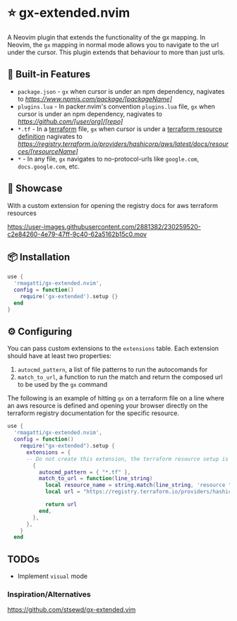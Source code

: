 # ⭐ gx-extended.nvim

A Neovim plugin that extends the functionality of the gx mapping.
In Neovim, the `gx` mapping in normal mode allows you to navigate to the url under the cursor. This plugin extends that behaviour to more than just urls.

## 🎉 Built-in Features
- `package.json` - `gx` when cursor is under an npm dependency, nagivates to _https://www.npmjs.com/package/[packageName]_
- `plugins.lua` - In packer.nvim's convention `plugins.lua` file, `gx` when cursor is under an npm dependency, nagivates to _https://github.com/[user/org]/[repo]_
- `*.tf` - In a [terraform](https://www.terraform.io/) file, `gx` when cursor is under a [terraform resource definition](https://developer.hashicorp.com/terraform/language/resources) nagivates to _https://registry.terraform.io/providers/hashicorp/aws/latest/docs/resources/[resourceName]_
- `*` - In any file, `gx` navigates to no-protocol-urls like `google.com`, `docs.google.com`, etc.

## 🚀 Showcase
With a custom extension for opening the registry docs for aws terraform resources

https://user-images.githubusercontent.com/2881382/230259520-c2e84260-4e79-47ff-9c40-62a5162b15c0.mov

## 📦 Installation

```lua
use {
  'rmagatti/gx-extended.nvim',
  config = function()
    require('gx-extended').setup {}
  end
}
```

## ⚙️  Configuring
You can pass custom extensions to the `extensions` table. Each extension should have at least two properties:
1. `autocmd_pattern`, a list of file patterns to run the autocomands for
2. `match_to_url`, a function to run the match and return the composed url to be used by the `gx` command

The following is an example of hitting `gx` on a terraform file on a line where an aws resource is defined and opening your browser directly on the terraform registry documentation for the specific resource.
```lua
use {
  'rmagatti/gx-extended.nvim',
  config = function()
    require("gx-extended").setup {
      extensions = {
      -- Do not create this extension, the terraform resource setup is already built-into the plugin. This is merely an example of a user-defined extension.
        {
          autocmd_pattern = { "*.tf" },
          match_to_url = function(line_string)
            local resource_name = string.match(line_string, 'resource "aws_([^"]*)"')
            local url = "https://registry.terraform.io/providers/hashicorp/aws/latest/docs/resources/" .. resource_name

            return url
          end,
        },
      },
    }
  end
```

## TODOs
- Implement `visual` mode

### Inspiration/Alternatives
https://github.com/stsewd/gx-extended.vim
